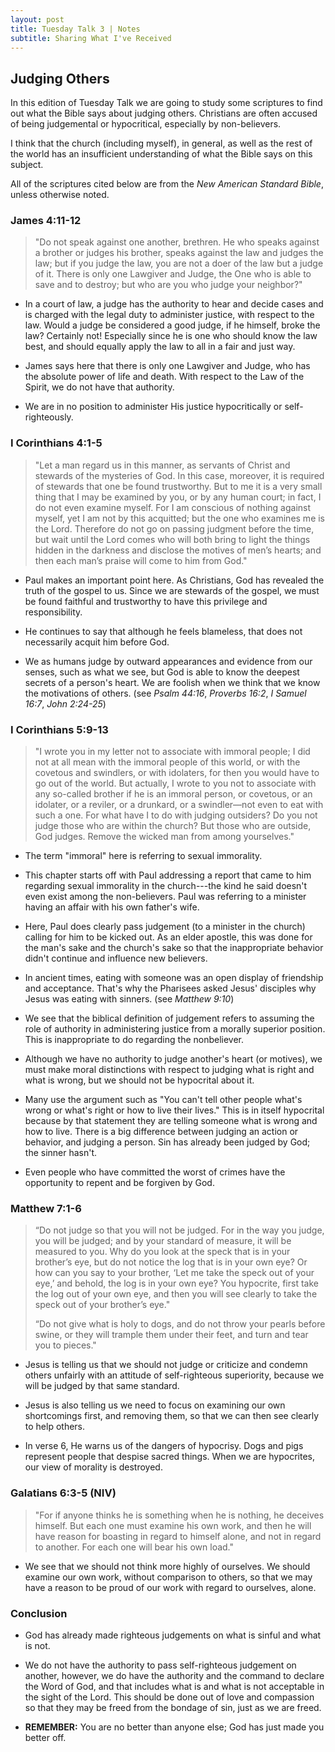 ```yaml
---
layout: post
title: Tuesday Talk 3 | Notes
subtitle: Sharing What I've Received
---
```

## Judging Others

In this edition of Tuesday Talk we are going to study some scriptures to find out what the Bible says about judging others.  Christians are often accused of being judgemental or hypocritical, especially by non-believers.

I think that the church (including myself), in general, as well as the rest of the world has an insufficient understanding of what the Bible says on this subject.

All of the scriptures cited below are from the *New American Standard Bible*, unless otherwise noted.

### James 4:11-12

> "Do not speak against one another, brethren.  He who speaks against a brother or judges his brother, speaks against the law and judges the law; but if you judge the law, you are not a doer of the law but a judge of it.  There is only one Lawgiver and Judge, the One who is able to save and to destroy; but who are you who judge your neighbor?"

+ In a court of law, a judge has the authority to hear and decide cases and is charged with the legal duty to administer justice, with respect to the law.  Would a judge be considered a good judge, if he himself, broke the law?  Certainly not!  Especially since he is one who should know the law best, and should equally apply the law to all in a fair and just way.

+ James says here that there is only one Lawgiver and Judge, who has the absolute power of life and death.  With respect to the Law of the Spirit, we do not have that authority.

+ We are in no position to administer His justice hypocritically or self-righteously.

### I Corinthians 4:1-5

> "Let a man regard us in this manner, as servants of Christ and stewards of the mysteries of God.  In this case, moreover, it is required of stewards that one be found trustworthy.  But to me it is a very small thing that I may be examined by you, or by any human court; in fact, I do not even examine myself.  For I am conscious of nothing against myself, yet I am not by this acquitted; but the one who examines me is the Lord.  Therefore do not go on passing judgment before the time, but wait until the Lord comes who will both bring to light the things hidden in the darkness and disclose the motives of men’s hearts; and then each man’s praise will come to him from God."

+ Paul makes an important point here.  As Christians, God has revealed the truth of the gospel to us.  Since we are stewards of the gospel, we must be found faithful and trustworthy to have this privilege and responsibility.

+ He continues to say that although he feels blameless, that does not necessarily acquit him before God. 

+ We as humans judge by outward appearances and evidence from our senses, such as what we see, but God is able to know the deepest secrets of a person's heart.  We are foolish when we think that we know the motivations of others. (see *Psalm 44:16*, *Proverbs 16:2*, *I Samuel 16:7*, *John 2:24-25*)

### I Corinthians 5:9-13

> "I wrote you in my letter not to associate with immoral people;  I did not at all mean with the immoral people of this world, or with the covetous and swindlers, or with idolaters, for then you would have to go out of the world.  But actually, I wrote to you not to associate with any so-called brother if he is an immoral person, or covetous, or an idolater, or a reviler, or a drunkard, or a swindler—not even to eat with such a one.  For what have I to do with judging outsiders?  Do you not judge those who are within the church?  But those who are outside, God judges.  Remove the wicked man from among yourselves."

+ The term "immoral" here is referring to sexual immorality.

+ This chapter starts off with Paul addressing a report that came to him regarding sexual immorality in the church---the kind he said doesn't even exist among the non-believers.  Paul was referring to a minister having an affair with his own father's wife.

+ Here, Paul does clearly pass judgement (to a minister in the church) calling for him to be kicked out.  As an elder apostle, this was done for the man's sake and the church's sake so that the inappropriate behavior didn't continue and influence new believers.

+ In ancient times, eating with someone was an open display of friendship and acceptance.  That's why the Pharisees asked Jesus' disciples why Jesus was eating with sinners. (see *Matthew 9:10*)

+ We see that the biblical definition of judgement refers to assuming the role of authority in administering justice from a morally superior position.  This is inappropriate to do regarding the nonbeliever.

+ Although we have no authority to judge another's heart (or motives), we must make moral distinctions with respect to judging what is right and what is wrong, but we should not be hypocrital about it.

+ Many use the argument such as "You can't tell other people what's wrong or what's right or how to live their lives."  This is in itself hypocrital because by that statement they are telling someone what is wrong and how to live.  There is a big difference between judging an action or behavior, and judging a person.  Sin has already been judged by God; the sinner hasn't.

+ Even people who have committed the worst of crimes have the opportunity to repent and be forgiven by God.

### Matthew 7:1-6

> “Do not judge so that you will not be judged.  For in the way you judge, you will be judged; and by your standard of measure, it will be measured to you.  Why do you look at the speck that is in your brother’s eye, but do not notice the log that is in your own eye?  Or how can you say to your brother, ‘Let me take the speck out of your eye,’ and behold, the log is in your own eye?  You hypocrite, first take the log out of your own eye, and then you will see clearly to take the speck out of your brother’s eye."
> 
> “Do not give what is holy to dogs, and do not throw your pearls before swine, or they will trample them under their feet, and turn and tear you to pieces."

+ Jesus is telling us that we should not judge or criticize and condemn others unfairly with an attitude of self-righteous superiority, because we will be judged by that same standard.

+ Jesus is also telling us we need to focus on examining our own shortcomings first, and removing them, so that we can then see clearly to help others.

+ In verse 6, He warns us of the dangers of hypocrisy.  Dogs and pigs represent people that despise sacred things.  When we are hypocrites, our view of morality is destroyed.

### Galatians 6:3-5 (NIV)

> "For if anyone thinks he is something when he is nothing, he deceives himself.  But each one must examine his own work, and then he will have reason for boasting in regard to himself alone, and not in regard to another.  For each one will bear his own load."

+ We see that we should not think more highly of ourselves.  We should examine our own work, without comparison to others, so that we may have a reason to be proud of our work with regard to ourselves, alone.

### Conclusion

+ God has already made righteous judgements on what is sinful and what is not.

+ We do not have the authority to pass self-righteous judgement on another, however, we do have the authority and the command to declare the Word of God, and that includes what is and what is not acceptable in the sight of the Lord.  This should be done out of love and compassion so that they may be freed from the bondage of sin, just as we are freed.

+ **REMEMBER:** You are no better than anyone else; God has just made you better off.
